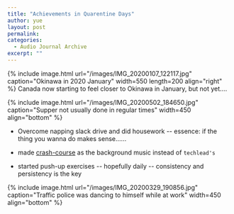 ```yaml
---
title: "Achievements in Quarentine Days"
author: yue
layout: post
permalink:
categories:
  - Audio Journal Archive
excerpt: ""
---
```


{% include image.html url="/images/IMG_20200107_122117.jpg" caption="Okinawa in 2020 January" width=550 length=200 align="right" %}
Canada now starting to feel closer to Okinawa in January, but not yet....


{% include image.html url="/images/IMG_20200502_184650.jpg" caption="Supper not usually done in regular times" width=450 align="bottom" %}
- Overcome napping slack drive and did housework -- essence: if the thing you wanna do makes sense......

- made [crash-course](https://www.youtube.com/watch?v=NnoFj2cMRLY) as the background music instead of `techlead's`

- started push-up exercises -- hopefully daily -- consistency and persistency is the key

{% include image.html url="/images/IMG_20200329_190856.jpg" caption="Traffic police was dancing to himself while at work" width=450 align="bottom" %}
